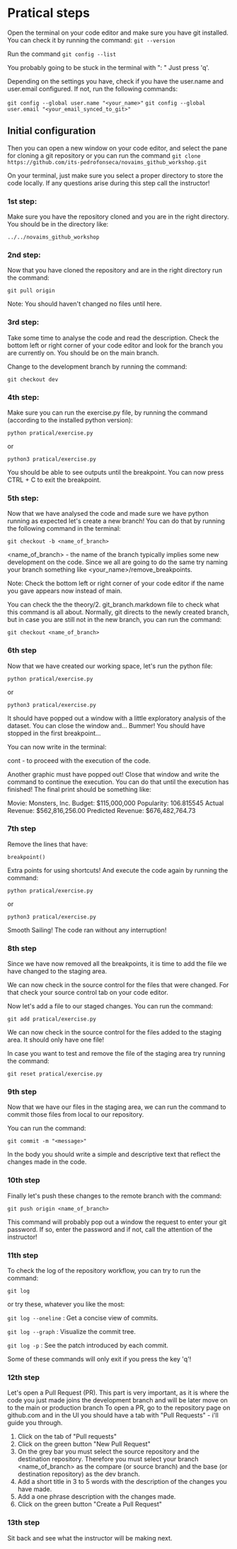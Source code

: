 # Pratical steps

Open the terminal on your code editor and make sure you have git installed.
You can check it by running the command:
`git --version`

Run the command
`git config --list`

You probably going to be stuck in the terminal with ":    "
Just press 'q'.

Depending on the settings you have, check if you have the user.name and user.email configured.
If not, run the following commands:

`git config --global user.name "<your_name>"`
`git config --global user.email "<your_email_synced_to_git>"`


## Initial configuration

Then you can open a new window on your code editor, and select the pane for cloning a git repository
or you can run the command `git clone https://github.com/its-pedrofonseca/novaims_github_workshop.git`

On your terminal, just make sure you select a proper directory to store the code locally.
If any questions arise during this step call the instructor!


### 1st step:
Make sure you have the repository cloned and you are in the right directory.
You should be in the directory like:

 `../../novaims_github_workshop`


### 2nd step:
Now that you have cloned the repository and are in the right directory run the command:

`git pull origin`

Note: You should haven't changed no files until here.


### 3rd step:
Take some time to analyse the code and read the description.
Check the bottom left or right corner of your code editor and look for the branch you are currently on.
You should be on the main branch.

Change to the development branch by running the command:

`git checkout dev`


### 4th step:
Make sure you can run the exercise.py file, by running the command (according to the installed python version):

`python pratical/exercise.py`

or

`python3 pratical/exercise.py`

You should be able to see outputs until the breakpoint. You can now press CTRL + C to exit the breakpoint.


### 5th step:
Now that we have analysed the code and made sure we have python running as expected let's create a new branch!
You can do that by running the following command in the terminal:

`git checkout -b <name_of_branch>`

<name_of_branch> - the name of the branch typically implies some new development on the code.
Since we all are going to do the same try naming your branch something like <your_name>/remove_breakpoints.

Note: Check the bottom left or right corner of your code editor if the name you gave appears now instead of main.

You can check the the theory/2. git_branch.markdown file to check what this command is all about.
Normally, git directs to the newly created branch, but in case you are still not in the new branch, 
you can run the command:

`git checkout <name_of_branch>`


### 6th step
Now that we have created our working space, let's run the python file:

`python pratical/exercise.py`

or

`python3 pratical/exercise.py`

It should have popped out a window with a little exploratory analysis of the dataset.
You can close the window and...
Bummer! You should have stopped in the first breakpoint...

You can now write in the terminal:

cont - to proceed with the execution of the code.

Another graphic must have popped out! Close that window and write the command to continue the execution.
You can do that until the execution has finished!
The final print should be something like:

Movie: Monsters, Inc.
  Budget: $115,000,000
  Popularity: 106.815545
  Actual Revenue: $562,816,256.00
  Predicted Revenue: $676,482,764.73


### 7th step
Remove the lines that have:

`breakpoint()`


Extra points for using shortcuts! And execute the code again by running the command:

`python pratical/exercise.py`

or

`python3 pratical/exercise.py`

Smooth Sailing! The code ran without any interruption!


### 8th step
Since we have now removed all the breakpoints, it is time to add the file we have changed to the staging area.

We can now check in the source control for the files that were changed. For that check your source control tab on your code editor.

Now let's add a file to our staged changes. You can run the command:

`git add pratical/exercise.py`

We can now check in the source control for the files added to the staging area. It should only have one file!

In case you want to test and remove the file of the staging area try running the command: 

`git reset pratical/exercise.py`


### 9th step
Now that we have our files in the staging area, we can run the command to commit those files from local to our repository.

You can run the command:

`git commit -m "<message>"`

In the <message> body you should write a simple and descriptive text that reflect the changes made in the code.

### 10th step
Finally let's push these changes to the remote branch with the command:

`git push origin <name_of_branch>`

This command will probably pop out a window the request to enter your git password. If so, enter the password and if not, call the attention of the instructor!

### 11th step

To check the log of the repository workflow, you can try to run the command:

`git log`


or try these, whatever you like the most:

`git log --oneline` : Get a concise view of commits.

`git log --graph` : Visualize the commit tree.

`git log -p` : See the patch introduced by each commit.


Some of these commands will only exit if you press the key 'q'!


### 12th step
Let's open a Pull Request (PR). This part is very important, as it is where the code you just made joins the development branch and will be later move on to the main or production branch
To open a PR, go to the repository page on github.com and in the UI you should have a tab with "Pull Requests" - i'll guide you through.

1) Click on the tab of "Pull requests"
2) Click on the green button "New Pull Request"
3) On the grey bar you must select the source repository and the destination repository.
    Therefore you must select your branch <name_of_branch> as the compare (or source branch) 
    and the base (or destination repository) as the dev branch.
4) Add a short title in 3 to 5 words with the description of the changes you have made.
5) Add a one phrase description with the changes made.
6) Click on the green button "Create a Pull Request"


### 13th step 
Sit back and see what the instructor will be making next.

